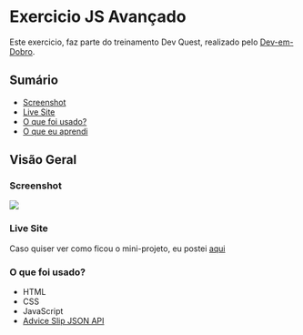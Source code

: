 # Exercicio JS Avançado

Este exercicio, faz parte do treinamento Dev Quest, realizado pelo [Dev-em-Dobro](https://www.youtube.com/c/DevemDobro).

## Sumário

  - [Screenshot](#screenshot)
  - [Live Site](#live-site)
  - [O que foi usado?](#o-que-foi-usado?)
  - [O que eu aprendi](#o-que-eu-aprendi)

## Visão Geral

### Screenshot

![](src/imagens/wx-js-avancado2.gif)


### Live Site

Caso quiser ver como ficou o mini-projeto, eu postei [aqui](https://legss.github.io/desafio3-devquest/)


### O que foi usado?

- HTML
- CSS
- JavaScript
- [Advice Slip JSON API](https://api.adviceslip.com/)

